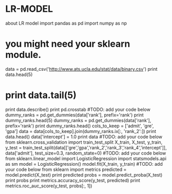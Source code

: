 # LR-MODEL
about LR model
import pandas as pd
import numpy as np
# you might need your sklearn module.
data = pd.read_csv('http://www.ats.ucla.edu/stat/data/binary.csv')
print data.head(5)
# print data.tail(5)
print data.describe()
print pd.crosstab
#TODO: add your code below
dummy_ranks = pd.get_dummies(data['rank'], prefix='rank')
print dummy_ranks.head(5)
dummy_ranks = pd.get_dummies(data['rank'], prefix='rank')
print dummy_ranks.head()
cols_to_keep = ['admit', 'gre', 'gpa']
data = data[cols_to_keep].join(dummy_ranks.ix[:, 'rank_2':])
print data.head()
data['intercept'] = 1.0
print data
#TODO: add your code below
from sklearn.cross_validation import train_test_split
X_train, X_test, y_train, y_test = train_test_split(data[['gre','gpa','rank_2','rank_3','rank_4','intercept']], data['admit'], test_size=0.3, random_state=0)
#TODO: add your code below
from sklearn.linear_model import LogisticRegression
import statsmodels.api as sm
model = LogisticRegression()
model.fit(X_train, y_train)
#TODO: add your code below
from sklearn import metrics
predicted = model.predict(X_test)
print predicted
probs = model.predict_proba(X_test)
print probs
print metrics.accuracy_score(y_test, predicted)
print metrics.roc_auc_score(y_test, probs[:, 1])
